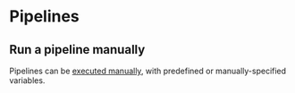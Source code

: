 # Pipelines

## Run a pipeline manually

Pipelines can be [executed manually](https://docs.gitlab.com/ee/ci/pipelines/#run-a-pipeline-manually), with predefined or manually-specified variables.
